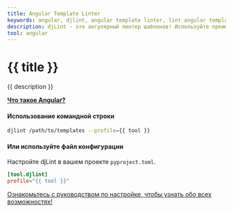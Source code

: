 ```yaml
---
title: Angular Template Linter
keywords: angular, djlint, angular template linter, lint angular templates
description: djLint - это ангулярный линтер шаблонов! Используйте преимущества профиля предварительной сборки при линтинге и форматировании ваших шаблонов с помощью djLint.
tool: angular
---
```


# {{ title }}

{{ description }}

**[Что такое Angular?](https://angular.io/guide/template-syntax)**

#### Использование командной строки

```bash
djlint /path/to/templates --profile={{ tool }}
```

#### Или используйте файл конфигурации

Настройте djLint в вашем проекте `pyproject.toml`.

```toml
[tool.djlint]
profile="{{ tool }}"
```

<div class="box notification is-info is-light">
    <span class="icon is-large"><i class="fas fa-2x fa-circle-arrow-right"></i></span><div class="my-auto ml-3 is-inline-block"><a href="/ru/docs/configuration/">Ознакомьтесь с руководством по настройке, чтобы узнать обо всех возможностях!</a></div>
</div>
